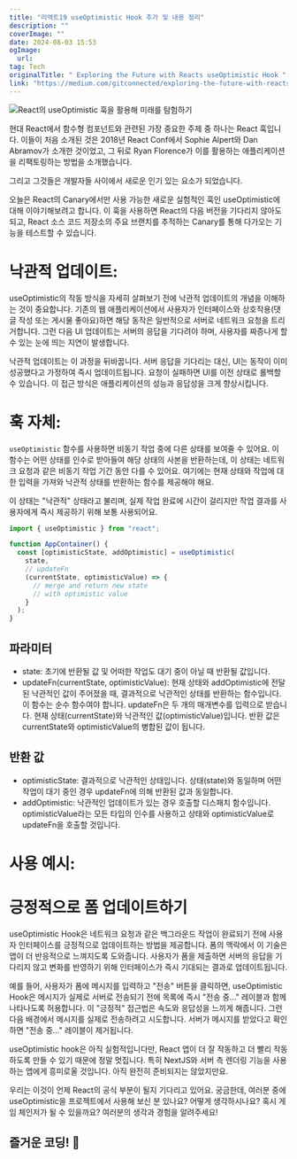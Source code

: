 ```yaml
---
title: "리액트19 useOptimistic Hook 추가 및 내용 정리"
description: ""
coverImage: ""
date: 2024-08-03 15:53
ogImage: 
  url: 
tag: Tech
originalTitle: " Exploring the Future with Reacts useOptimistic Hook "
link: "https://medium.com/gitconnected/exploring-the-future-with-reacts-useoptimistic-hook-%EF%B8%8F-1615c4f68a02"
---
```




![React의 useOptimistic 훅을 활용해 미래를 탐험하기](/assets/img/ExploringtheFuturewithReactsuseOptimisticHook_0.png)

현대 React에서 함수형 컴포넌트와 관련된 가장 중요한 주제 중 하나는 React 훅입니다. 이들이 처음 소개된 것은 2018년 React Conf에서 Sophie Alpert와 Dan Abramov가 소개한 것이었고, 그 뒤로 Ryan Florence가 이를 활용하는 애플리케이션을 리팩토링하는 방법을 소개했습니다.

그리고 그것들은 개발자들 사이에서 새로운 인기 있는 요소가 되었습니다.

오늘은 React의 Canary에서만 사용 가능한 새로운 실험적인 훅인 useOptimistic에 대해 이야기해보려고 합니다. 이 훅을 사용하면 React의 다음 버전을 기다리지 않아도 되고, React 소스 코드 저장소의 주요 브랜치를 추적하는 Canary를 통해 다가오는 기능을 테스트할 수 있습니다.

<div class="content-ad"></div>

# 낙관적 업데이트:

useOptimistic의 작동 방식을 자세히 살펴보기 전에 낙관적 업데이트의 개념을 이해하는 것이 중요합니다. 기존의 웹 애플리케이션에서 사용자가 인터페이스와 상호작용(댓글 작성 또는 게시물 좋아요)하면 해당 동작은 일반적으로 서버로 네트워크 요청을 트리거합니다. 그런 다음 UI 업데이트는 서버의 응답을 기다려야 하며, 사용자를 짜증나게 할 수 있는 눈에 띄는 지연이 발생합니다.

낙관적 업데이트는 이 과정을 뒤바꿉니다. 서버 응답을 기다리는 대신, UI는 동작이 이미 성공했다고 가정하여 즉시 업데이트됩니다. 요청이 실패하면 UI를 이전 상태로 롤백할 수 있습니다. 이 접근 방식은 애플리케이션의 성능과 응답성을 크게 향상시킵니다.

# 훅 자체:

<div class="content-ad"></div>

`useOptimistic` 함수를 사용하면 비동기 작업 중에 다른 상태를 보여줄 수 있어요. 이 함수는 어떤 상태를 인수로 받아들여 해당 상태의 사본을 반환하는데, 이 상태는 네트워크 요청과 같은 비동기 작업 기간 동안 다를 수 있어요. 여기에는 현재 상태와 작업에 대한 입력을 가져와 낙관적 상태를 반환하는 함수를 제공해야 해요.

이 상태는 "낙관적" 상태라고 불리며, 실제 작업 완료에 시간이 걸리지만 작업 결과를 사용자에게 즉시 제공하기 위해 보통 사용되어요.

```js
import { useOptimistic } from "react";

function AppContainer() {
  const [optimisticState, addOptimistic] = useOptimistic(
    state,
    // updateFn
    (currentState, optimisticValue) => {
      // merge and return new state
      // with optimistic value
    }
  );
}
```

## 파라미터

<div class="content-ad"></div>

- state: 초기에 반환될 값 및 어떠한 작업도 대기 중이 아닐 때 반환될 값입니다.
- updateFn(currentState, optimisticValue): 현재 상태와 addOptimistic에 전달된 낙관적인 값이 주어졌을 때, 결과적으로 낙관적인 상태를 반환하는 함수입니다. 이 함수는 순수 함수여야 합니다. updateFn은 두 개의 매개변수를 입력으로 받습니다. 현재 상태(currentState)와 낙관적인 값(optimisticValue)입니다. 반환 값은 currentState와 optimisticValue의 병합된 값이 됩니다.

## 반환 값

- optimisticState: 결과적으로 낙관적인 상태입니다. 상태(state)와 동일하며 어떤 작업이 대기 중인 경우 updateFn에 의해 반환된 값과 동일합니다.
- addOptimistic: 낙관적인 업데이트가 있는 경우 호출할 디스패치 함수입니다. optimisticValue라는 모든 타입의 인수를 사용하고 상태와 optimisticValue로 updateFn을 호출할 것입니다.

# 사용 예시:

<div class="content-ad"></div>

# 긍정적으로 폼 업데이트하기

useOptimistic Hook은 네트워크 요청과 같은 백그라운드 작업이 완료되기 전에 사용자 인터페이스를 긍정적으로 업데이트하는 방법을 제공합니다. 폼의 맥락에서 이 기술은 앱이 더 반응적으로 느껴지도록 도와줍니다. 사용자가 폼을 제출하면 서버의 응답을 기다리지 않고 변화를 반영하기 위해 인터페이스가 즉시 기대되는 결과로 업데이트됩니다.

예를 들어, 사용자가 폼에 메시지를 입력하고 "전송" 버튼을 클릭하면, useOptimistic Hook은 메시지가 실제로 서버로 전송되기 전에 목록에 즉시 "전송 중..." 레이블과 함께 나타나도록 허용합니다. 이 "긍정적" 접근법은 속도와 응답성을 느끼게 해줍니다. 그런 다음 배경에서 메시지를 실제로 전송하려고 시도합니다. 서버가 메시지를 받았다고 확인하면 "전송 중..." 레이블이 제거됩니다.

useOptimistic hook은 아직 실험적입니다만, React 앱이 더 잘 작동하고 더 빨리 작동하도록 만들 수 있기 때문에 정말 멋집니다. 특히 NextJS와 서버 측 렌더링 기능을 사용하는 앱에게 흥미로울 것입니다. 아직 완전히 준비되지는 않았지만요.

<div class="content-ad"></div>

우리는 이것이 언제 React의 공식 부분이 될지 기다리고 있어요. 궁금한데, 여러분 중에 useOptimistic을 프로젝트에서 사용해 보신 분 있나요? 어떻게 생각하시나요? 혹시 게임 체인저가 될 수 있을까요? 여러분의 생각과 경험을 알려주세요!

## 즐거운 코딩! 🚀
